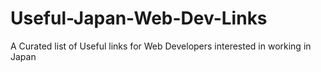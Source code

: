 # Useful-Japan-Web-Dev-Links
A Curated list of Useful links for Web Developers interested in working in Japan

